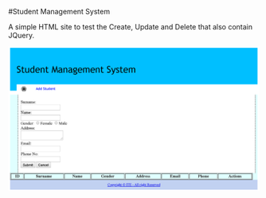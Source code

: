 #Student Management System

A simple HTML site to test the Create, Update and Delete that also contain JQuery.

![GitHub Logo](/README%20Image/Student%20Management%20System.png)